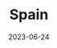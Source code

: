 ---
title: "Spain"
cc-type: country
date: 2023-06-24
cities:
  - Barcelona
hashtag: spain
tags:
  - country
  - Europe
---